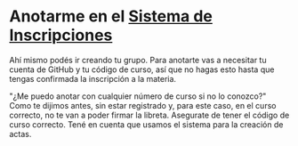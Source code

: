 # Anotarme en el [Sistema de Inscripciones](https://inscripciones.utnso.com.ar)

Ahí mismo podés ir creando tu grupo. Para anotarte vas a necesitar tu cuenta de
GitHub y tu código de curso, así que no hagas esto hasta que tengas confirmada
la inscripción a la materia.

"¿Me puedo anotar con cualquier número de curso si no lo conozco?" Como te
dijimos antes, sin estar registrado y, para este caso, en el curso correcto, no
te van a poder firmar la libreta. Asegurate de tener el código de curso
correcto. Tené en cuenta que usamos el sistema para la creación de actas.
